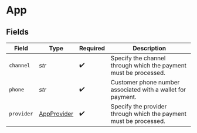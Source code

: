 # App


## Fields

| Field                                                             | Type                                                              | Required                                                          | Description                                                       |
| ----------------------------------------------------------------- | ----------------------------------------------------------------- | ----------------------------------------------------------------- | ----------------------------------------------------------------- |
| `channel`                                                         | *str*                                                             | :heavy_check_mark:                                                | Specify the channel through which the payment must be processed.  |
| `phone`                                                           | *str*                                                             | :heavy_check_mark:                                                | Customer phone number associated with a wallet for payment.       |
| `provider`                                                        | [AppProvider](../../models/shared/appprovider.md)                 | :heavy_check_mark:                                                | Specify the provider through which the payment must be processed. |